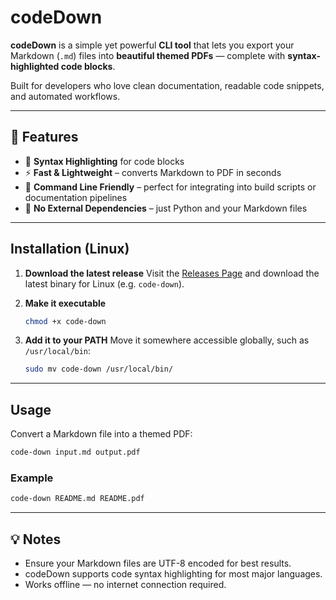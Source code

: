 # codeDown

**codeDown** is a simple yet powerful **CLI tool** that lets you export your Markdown (`.md`) files into **beautiful themed PDFs** — complete with **syntax-highlighted code blocks**.

Built for developers who love clean documentation, readable code snippets, and automated workflows.

---

## 🚀 Features

* 🎨 **Syntax Highlighting** for code blocks 
* ⚡ **Fast & Lightweight** – converts Markdown to PDF in seconds
* 📁 **Command Line Friendly** – perfect for integrating into build scripts or documentation pipelines
* 🧱 **No External Dependencies** – just Python and your Markdown files

---

## Installation (Linux)

1. **Download the latest release**
   Visit the [Releases Page](https://github.com/bouajilaProg/CodeDown/releases) and download the latest binary for Linux (e.g. `code-down`).

2. **Make it executable**

   ```bash
   chmod +x code-down
   ```

3. **Add it to your PATH**
   Move it somewhere accessible globally, such as `/usr/local/bin`:

   ```bash
   sudo mv code-down /usr/local/bin/
   ```

---

## Usage

Convert a Markdown file into a themed PDF:

```bash
code-down input.md output.pdf
```

### Example

```bash
code-down README.md README.pdf
```


---

## 💡 Notes

* Ensure your Markdown files are UTF-8 encoded for best results.
* codeDown supports code syntax highlighting for most major languages.
* Works offline — no internet connection required.

